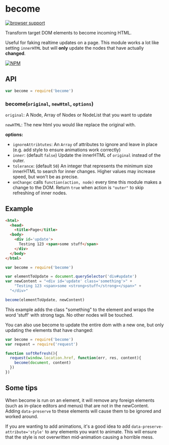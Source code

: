 become
===

[![browser support](https://ci.testling.com/mmckegg/become.png)](https://ci.testling.com/mmckegg/become)

Transform target DOM elements to become incoming HTML. 

Useful for faking realtime updates on a page. This module works a lot like setting `innerHTML` but will **only** update the nodes that have actually **changed**.

[![NPM](https://nodei.co/npm/become.png?compact=true)](https://nodei.co/npm/become/)

## API

```js
var become = require('become')
```

### become(`original`, `newHtml`, `options`)

`original`: A Node, Array of Nodes or NodeList that you want to update

`newHTML`: The new html you would like replace the original with.

**options:**

- `ignoreAttribtutes`: An `Array` of attributes to ignore and leave in place (e.g. add style to ensure animations work correctly)
- `inner`: (default `false`) Update the innerHTML of `original` instead of the outer.
- `tolerance`: (default `50`) An integer that represents the minimum size innerHTML to search for inner changes. Higher values may increase speed, but won't be as precise.
- `onChange`: calls `function(action, node)` every time this module makes a change to the DOM. Return `true` when action is `"outer"` to skip refreshing of inner nodes. 

## Example

```html
<html>
  <head>
    <title>Page</title>
  <body>
    <div id='update'>
      Testing 123 <span>some stuff</span>
    </div>
  </body>
</html>
```

```js
var become = require('become')

var elementToUpdate = document.querySelector('div#update')
var newContent = "<div id='update' class='something'>" + 
    "Testing 123 <span>some <strong>stuff</strong></span>" + 
  "</div>"

become(elementToUpdate, newContent)
```

This example adds the class "something" to the element and wraps the word 'stuff' with strong tags. No other nodes will be touched.

You can also use become to update the entire dom with a new one, but only updating the elements that have changed:

```js
var become = require('become')
var request = require('request')

function softRefresh(){
  request(window.location.href, function(err, res, content){
    become(document, content)
  })
})
```

## Some tips

When become is run on an element, it will remove any foreign elements (such as in-place editors and menus) that are not in the newContent. Adding `data-preserve` to these elements will cause them to be ignored and worked around.

If you are wanting to add animations, it's a good idea to add `data-preserve-attribute='style'` to any elements you want to animate. This will ensure that the style is not overwritten mid-animation causing a horrible mess.